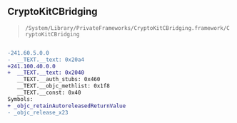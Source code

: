## CryptoKitCBridging

> `/System/Library/PrivateFrameworks/CryptoKitCBridging.framework/CryptoKitCBridging`

```diff

-241.60.5.0.0
-  __TEXT.__text: 0x20a4
+241.100.40.0.0
+  __TEXT.__text: 0x2040
   __TEXT.__auth_stubs: 0x460
   __TEXT.__objc_methlist: 0x1f8
   __TEXT.__const: 0x40
Symbols:
+ _objc_retainAutoreleasedReturnValue
- _objc_release_x23

```
